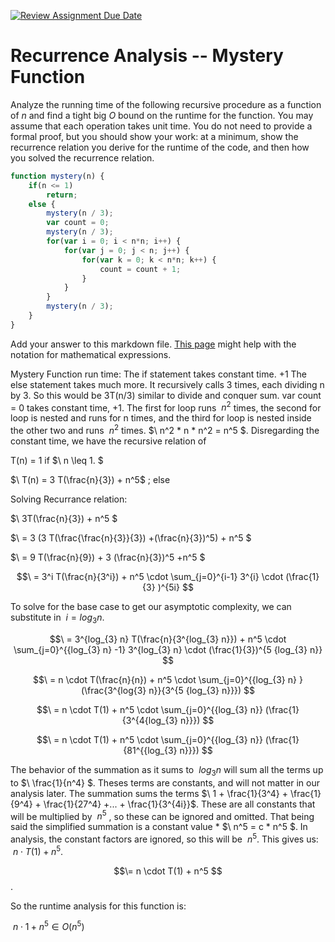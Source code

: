 [![Review Assignment Due Date](https://classroom.github.com/assets/deadline-readme-button-24ddc0f5d75046c5622901739e7c5dd533143b0c8e959d652212380cedb1ea36.svg)](https://classroom.github.com/a/OlW38W4k)
# Recurrence Analysis -- Mystery Function

Analyze the running time of the following recursive procedure as a function of
$n$ and find a tight big $O$ bound on the runtime for the function. You may
assume that each operation takes unit time. You do not need to provide a formal
proof, but you should show your work: at a minimum, show the recurrence relation
you derive for the runtime of the code, and then how you solved the recurrence
relation.

```javascript
function mystery(n) {
    if(n <= 1)
        return;
    else {
        mystery(n / 3);
        var count = 0;
        mystery(n / 3);
        for(var i = 0; i < n*n; i++) {
            for(var j = 0; j < n; j++) {
                for(var k = 0; k < n*n; k++) {
                    count = count + 1;
                }
            }
        }
        mystery(n / 3);
    }
}
```

Add your answer to this markdown file. [This
page](https://docs.github.com/en/get-started/writing-on-github/working-with-advanced-formatting/writing-mathematical-expressions)
might help with the notation for mathematical expressions.

Mystery Function run time:
The if statement takes constant time. +1
The else statement takes much more. It recursively calls 3 times, each dividing n by 3. So this would be 3T(n/3) similar to divide and conquer sum. 
var count = 0 takes constant time, +1.
The first for loop runs $\ n^2$ times, the second for loop is nested and runs for n times, and the third for loop is nested inside the other two and runs $\ n^2$ times.
$\ n^2 * n * n^2 = n^5 $. Disregarding the constant time, we have the recursive relation of 

T(n) = 1 if $\ n \leq 1. $

$\ T(n) = 3 T(\frac{n}{3}) + n^5$ ; else

Solving Recurrance relation:

$\ 3T(\frac{n}{3}) + n^5 $

$\ = 3 (3 T(\frac{\frac{n}{3}}{3}) +(\frac{n}{3})^5) + n^5 $

$\ = 9 T(\frac{n}{9}) + 3 (\frac{n}{3})^5 +n^5 $

$$\ = 3^i T(\frac{n}{3^i}) +  n^5 \cdot \sum_{j=0}^{i-1} 3^{i} \cdot (\frac{1}{3} )^{5i} $$

To solve for the base case to get our asymptotic complexity, we can substitute in $\ i = log_{3} n$.

$$\ = 3^{log_{3} n} T(\frac{n}{3^{log_{3} n}}) + n^5 \cdot \sum_{j=0}^{{log_{3} n} -1} 3^{log_{3} n} \cdot (\frac{1}{3})^{5 {log_{3} n}} $$

$$\ = n \cdot T(\frac{n}{n}) + n^5 \cdot \sum_{j=0}^{{log_{3} n} } (\frac{3^{log{3} n}}{3^{5 {log_{3} n}}}) $$

$$\ = n \cdot T(1) + n^5 \cdot \sum_{j=0}^{{log_{3} n}} (\frac{1}{3^{4{log_{3} n}}}) $$

$$\ = n \cdot T(1) + n^5 \cdot \sum_{j=0}^{{log_{3} n}} (\frac{1}{81^{{log_{3} n}}}) $$

The behavior of the summation as it sums to $\ {log_{3} n}$  will sum all the terms up to $\ \frac{1}{n^4} $. Theses terms are constants, and will not matter in our analysis later. 
The summation sums the terms $\ 1 + \frac{1}{3^4} + \frac{1}{9^4} + \frac{1}{27^4} +... + \frac{1}{3^{4i}}$. These are all constants that will be multiplied by $\ n^5$ , so these can be ignored and omitted. 
That being said the simplified summation is a constant value * $\ n^5 = c * n^5 $. In analysis, the constant factors are ignored, so this will be $\ n^5$. 
This gives us: $\ n \cdot T(1) + n^5$.

$$\= n \cdot T(1) + n^5 $$.

So the runtime analysis for this function is:

$\ n \cdot 1 + n^5 \in O(n^5)$

